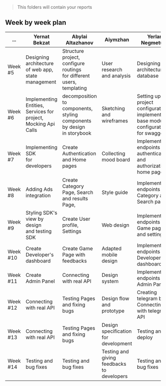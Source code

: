 > This folders will contain your reports

## Week by week plan

| ...      | Yernat Bekzat                                                            | Abylai Altazhanov                                                                     | Aiymzhan     | Yerlan Negmetulla                                                                           | Zhanbolat |
| -------- | ------------------------------------------------------------------------ | ------------------------------------------------------------------------------------- | ------------ | ------------------------------------------------------------------------------------------- | ------------- |
| Week #5  | Designing architecture<br /> of web app,<br />state management           | Structure project,<br />configure routings<br />for different <br />users, templating | User research and analysis              | Designing architecture, database                                                            | Designing architecture, database |
| Week #6  | Implementing Entities,<br />Services for project,<br />Mocking Api Calls | decomposition to components,<br />styling components by design <br />in storybook     | Sketching and wireframes              | Setting up the project configuration, implementation base module, configuration for swagger | Setting up the project configuration, implementation base module, configuration for swagger |
| Week #7  | Implementing SDK<br />for developers                                     | Create Authentication<br />and Home pages                                             | Collecting mood board              | Implement endpoints for authentication and authorization, home page                         | Implement endpoints for authentication and authorization, home page  |
| Week #8  | Adding Ads integration                                                   | Create Category Page, Search<br /> and results Page,                                  | Style guide              | Implement endpoints for Category and Search pages                                           | Implement endpoints for Category and Search pages |
| Week #9  | Styling SDK's view by design<br />and testing SDK                        | Create User profile, Settings                                                         | Web design              | Implement endpoints for Game page and settings                                              | Implement endpoints for User profile and settings |
| Week #10 | Create Developer's dashboard                                             | Create Game Page with feedbacks                                                       | Adapted mobile design              | Implement endpoints for Developer's dashboard                                               | Implement endpoints for feedbacks |
| Week #11 | Create Admin Panel                                                       | Connecting with real API                                                              | Design system              | Implement endpoints for Admin Panel                                                         | Implement endpoints for admin panel|
| Week #12 | Connecting with real API                                                 | Testing Pages and fixing bugs                                                         | Design flow and prototype              | Creating telegram bot. Connecting with telegram API                                         | Creating telegram bot. Connecting with telegram API |
| Week #13 | Connecting with real API                                                 | Testing Pages and fixing bugs                                                         | Design specification for development              | Testing and deploy                                                                          | Testing and deploy |
| Week #14 | Testing and bug fixes                                                    | Testing and bug fixes                                                                 | Testing and giving feedbacks to developers              | Testing and bug fixes                                                                       | Testing and bug fixes |
